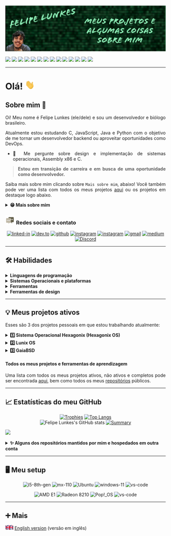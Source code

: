 
[![Header](https://raw.githubusercontent.com/felipenlunkes/felipenlunkes/master/img/header.pt.png "Header")](https://twitter.com/felipeldev/)

![](https://img.shields.io/badge/OS-Linux-informational?style=flat&logo=linux&logoColor=white&color=2bbc8a)
![](https://img.shields.io/badge/OS-FreeBSD-informational?style=flat&logo=freebsd&logoColor=white&color=2bbc8a)
![](https://img.shields.io/badge/OS-macOS-informational?style=flat&logo=macos&logoColor=white&color=2bbc8a)
![](https://img.shields.io/badge/OS-Windows-informational?style=flat&logo=windows&logoColor=white&color=2bbc8a)
![](https://img.shields.io/badge/Code-Make-informational?style=flat&logo=cmake&logoColor=white&color=2bbc8a)
![](https://img.shields.io/badge/Code-Assembly-informational?style=flat&logo=assembly&logoColor=white&color=2bbc8a)
![](https://img.shields.io/badge/Code-C-informational?style=flat&logo=c&logoColor=white&color=2bbc8a)
![](https://img.shields.io/badge/Code-Java-informational?style=flat&logo=java&logoColor=white&color=2bbc8a)
![](https://img.shields.io/badge/Code-VisualBasic-informational?style=flat&logo=.net&logoColor=white&color=2bbc8a)
![](https://img.shields.io/badge/Code-Python-informational?style=flat&logo=python&logoColor=white&color=2bbc8a)
![](https://img.shields.io/badge/Code-Markdown-informational?style=flat&logo=markdown&logoColor=white&color=2bbc8a)
![](https://img.shields.io/badge/Code-MySQL-informational?style=flat&logo=mysql&logoColor=white&color=2bbc8a)
![](https://img.shields.io/badge/Shell-Bash-informational?style=flat&logo=gnu-bash&logoColor=white&color=2bbc8a)
![](https://img.shields.io/badge/Arduino-Arduino-informational?style=flat&logo=arduino&logoColor=white&color=2bbc8a)

<hr>

# Olá! <img src="https://raw.githubusercontent.com/felipenlunkes/felipenlunkes/master/img/wave.gif" width="30px" height="30px" />

## Sobre mim 💁 

<div align="justify">

Oi! Meu nome é Felipe Lunkes (ele/dele) e sou um desenvolvedor e biólogo brasileiro.

Atualmente estou estudando C, JavaScript, Java e Python com o objetivo de me tornar um desenvolvedor backend ou aproveitar oportunidades como DevOps.

* 🌱 Me pergunte sobre design e implementação de sistemas operacionais, Assembly x86 e C.

> **Estou em transição de carreira e em busca de uma oportunidade como desenvolvedor.**

Saiba mais sobre mim clicando sobre `Mais sobre mim`, abaixo! Você também pode ver uma lista com todos os meus projetos [aqui](PROJECTS.pt.md) ou os projetos em destaque logo abaixo.

</div>

<details title="Mais sobre mim" align='left'>
<br>
<summary align='left'><strong>😁 Mais sobre mim</strong></summary>

<div align="justify">

<details title="Minha trajetória" align='left'>
<br>
<summary align='left'><strong>⏳️ Minha trajetória</strong></summary>

<div align="justify">

Minha vida como desenvolvedor começa aos 2 anos, quando fui apresentado a um computador. Mais tarde, aos 15 anos, decidi fazer um curso técnico em informática, que fez com que eu me apaixonasse pela programação. Neste curso aprendi algumas linguagens e aprendi a base para buscar aprender outras por conta própria, de forma autodidata.

Também nessa época, os sistemas operacionais me despertaram um grande interesse. Comecei a utilizar o Ubuntu como sistema operacional principal e logo me interessei em tentar desenvolver um, do zero. Em 2012, passei a desenvolver um sistema operacional baseado nos tutoriais do `Linux from Scratch`, chamado Netuno OS. Aprendi muito sobre a organização de um sistema operacional, manutenção e operação de um sistema Unix-like, criação e manutenção de makefiles e compilação de pacotes, o que me permitiu ganhar uma enorme experiência em administração de um sistema Linux. Esse projeto também acendeu ainda mais minha paixão pelos sistemas Unix, o que me levou a pesquisar, estudar e tentar desenvolver um sistema operacional por conta própria, com foco em um modelo Unix-like. Passei a criar projetos derivados de sistemas operacionais livres, para aprender mais sobre o funcionamento destes e partir para um projeto próprio.

Sou um usuário leal de código aberto e todos os meus projetos foram lançados com alguma licença livre (em sua maioria, BSD). Tenho paixão pela área de design e implementação de sistemas operacionais, assim como administração destes. Criei e mantenho um sistema operacional simples e livre, para fins educacionais, que pode ser encontrado em meus [projetos](PROJECTS.pt.md). Este projeto de sistema operacional deriva do meu fascínio por sistemas Unix e um desejo de entender melhor como um sistema operacional funciona e é organizado. Esse projeto está aberto para novas ideias e colaborações!

</div>

</details>

<details title="Minha experiência" align='left'>
<br>
<summary align='left'><strong>💻 Minha experiência</strong></summary>

<div align="justify">

Hoje, tenho experiência em C, x86 Assembly, Java, Pascal, Basic, Visual Basic (.NET) e Python.

</div>

</details>

<details title="Minha formação" align='left'>
<br>
<summary align='left'><strong>📚 Minha formação</strong></summary>

<div align="justify">

Possuo técnico em informática e me graduei como bacharel em Ciências Biológicas pela Universidade Federal de Minas Gerais (UFMG).

Durante o ensino médio, atuei como instrutor de informática para todas as idades, juntamente ao programa do governo federal Telecentros.BR.

</div>

</details>

### <img src="https://c.tenor.com/GocCvG7hs78AAAAi/rocket-joypixels.gif" width="30px" height="30px" /> Curiosidades sobre mim

<div align="justify">

* 💻 Assembly x86 é minha linguagem favorita e pratico muito no meu tempo livre
* 🧬 Sou biólogo com ênfase em Biotecnologia e Saúde (UFMG) com experiência em Biologia Molecular
* 📕 Me interesso muito pela história da computação
* 📀 Tenho uma coleção virtual de sistemas operacionais (mídias de instalação)

</div>

### 🤓 Meus interesses  

<div align="justify">

- 🌱 Estou aprendendo mais sobre JavaScript, Java, HTML/CSS e Python.
- 👯 Procuro colaborar em sistemas operacionais, código aberto e projetos comerciais (backend e frontend).
- 🤔 Estou procurando ajuda com o desenvolvimento dos sistemas operacionais Hexagonix/Andromeda e Lunix OS.
- ❤️ Atualmente, também estou aprendendo mais e praticando Assembly x86 e C, desenvolvimento baremetal e implementação de sistemas operacionais (Hexagonix OS e Lunix OS). Sim, esse é o meu hobby! No meu tempo livre, me procure e me achará fazendo isso!

</div>

</details>

<!--
- 📫 How to reach me: [@felipeldev on Twitter](https://twitter.com/felipeldev), [@dev_lipe on Instagram](https://instagram.com/dev_lipe) or felipemiguel_nery@hotmail.com
-->

### <img src="https://raw.githubusercontent.com/felipenlunkes/felipenlunkes/master/img/message.gif" width="30px" height="30px" /> Redes sociais e contato

<div align="center">

[![linked-in](https://img.shields.io/badge/LinkedIn-0077B5?style=for-the-badge&logo=LinkedIn&logoColor=white)](https://www.linkedin.com/in/felipelunkes/)
[![dev.to](https://img.shields.io/badge/Dev.to-0A0A0A?style=for-the-badge&logo=DevdotTo&logoColor=white)](https://dev.to/felipenlunkes)
[![github](https://img.shields.io/badge/GitHub-000000?style=for-the-badge&logo=GitHub&logoColor=white)](https://github.com/felipenlunkes)
[![instagram](https://img.shields.io/badge/Instagram-E4405F?style=for-the-badge&logo=instagram&logoColor=white)](https://www.instagram.com/dev_lipe/)
[![instagram](https://img.shields.io/badge/Twitter-0077B5?style=for-the-badge&logo=Twitter&logoColor=white)](https://www.twitter.com/felipeldev/)
[![gmail](https://img.shields.io/badge/Gmail-D14836?style=for-the-badge&logo=gmail&logoColor=white)](mailto:felipenldev@gmail.com)
[![medium](https://img.shields.io/badge/Medium-12100E?style=for-the-badge&logo=medium&logoColor=white)](https://medium.com/@felipeldev)
[![Discord](https://img.shields.io/badge/Discord-7289DA?style=for-the-badge&logo=discord&logoColor=white)](http://discordapp.com/users/liperdeu#7702)

</div>

<hr>

## 🛠️ Habilidades

<details title="Linguagens de programação" align='left'>
<br>
<summary align='left'><strong>Linguagens de programação</strong></summary>

<div align="left">

![assembly](https://img.shields.io/badge/Assembly-F57842?style=for-the-badge&logo=assembly&logoColor=white)
![c](https://img.shields.io/badge/C-F5b342?style=for-the-badge&logo=c&logoColor=white)
![java](https://img.shields.io/badge/Java-ED8B00?style=for-the-badge&logo=java&logoColor=white)
![visualbasic](https://img.shields.io/badge/VisualBasic-5334ED?style=for-the-badge&logo=.net&logoColor=white)
![python](https://img.shields.io/badge/Python-8419D1?style=for-the-badge&logo=python&logoColor=white)
![bash](https://img.shields.io/badge/Shell_Script-118515?style=for-the-badge&logo=gnu-bash&logoColor=white)
![make](https://img.shields.io/badge/Make-0077B5?style=for-the-badge&logo=cmake&logoColor=white)
![markdown](https://img.shields.io/badge/Markdown-000000?style=for-the-badge&logo=markdown&logoColor=white)
![mysql](https://img.shields.io/badge/MySQL-00000F?style=for-the-badge&logo=mysql&logoColor=white)

</div>

</details>

<details title="Sistemas Operacionais e plataformas" align='left'>
<br>
<summary align='left'><strong>Sistemas Operacionais e plataformas</strong></summary>

<div align="left">

![windows](https://img.shields.io/badge/Windows_NT-0078D6?style=for-the-badge&logo=windows&logoColor=white)

![linux](https://img.shields.io/badge/Linux-470137?style=for-the-badge&logo=linux&logoColor=white)
![Arch](https://img.shields.io/badge/Arch_Linux-1793D1?style=for-the-badge&logo=arch-linux&logoColor=white)
![Debian](https://img.shields.io/badge/Debian-A81D33?style=for-the-badge&logo=debian&logoColor=white)
![Fedora](https://img.shields.io/badge/Fedora-294172?style=for-the-badge&logo=fedora&logoColor=white)
![Gentoo](https://img.shields.io/badge/Gentoo-54487A?style=for-the-badge&logo=gentoo&logoColor=white)
![Kali](https://img.shields.io/badge/Kali_Linux-557C94?style=for-the-badge&logo=kali-linux&logoColor=white)
![Pop](https://img.shields.io/badge/Pop!_OS-48B9C7?style=for-the-badge&logo=Pop!_OS&logoColor=white)
![Suse](https://img.shields.io/badge/SUSE-0C322C?style=for-the-badge&logo=SUSE&logoColor=white)
![Ubuntu](https://img.shields.io/badge/Ubuntu-E95420?style=for-the-badge&logo=ubuntu&logoColor=white)

![macOS](https://img.shields.io/badge/macos-000000?style=for-the-badge&logo=apple&logoColor=white)

![freeBSD](https://img.shields.io/badge/freeBSD-DE2218?style=for-the-badge&logo=freebsd&logoColor=white)

![ReactOS](https://img.shields.io/badge/react%20os-0088CC?style=for-the-badge&logo=reactos&logoColor=white)

![arduino](https://img.shields.io/badge/Arduino-E4405F?style=for-the-badge&logo=arduino&logoColor=white)

</div>

</details>

<details title="Ferramentas" align='left'>
<br>
<summary align='left'><strong>Ferramentas</strong></summary>

<div align="left">

![vs-code](https://img.shields.io/badge/VS_Code-007ACC?style=for-the-badge&logo=Visual-Studio-Code&logoColor=white)
![github](https://img.shields.io/badge/GitHub-8117EB?style=for-the-badge&logo=github&logoColor=white)
![qemu](https://img.shields.io/badge/Qemu-0A0A0A?style=for-the-badge&logo=qemu&logoColor=white)
![virtualbox](https://img.shields.io/badge/VirtualBox-118515?style=for-the-badge&logo=virtualbox&logoColor=white)
![arduino_IDE](https://img.shields.io/badge/Arduino_IDE-00979D?style=for-the-badge&logo=arduino&logoColor=white)
![visualstudio](https://img.shields.io/badge/Visual_Studio-5C2D91?style=for-the-badge&logo=visual%20studio&logoColor=white)
![gnu_bash](https://img.shields.io/badge/GNU%20Bash-4EAA25?style=for-the-badge&logo=GNU%20Bash&logoColor=white)
![windows_terminal](https://img.shields.io/badge/windows%20terminal-4D4D4D?style=for-the-badge&logo=windows%20terminal&logoColor=white)
![Git](https://img.shields.io/badge/GIT-E44C30?style=for-the-badge&logo=git&logoColor=white)

</div>

</details>

<details title="Ferramentas de design" align='left'>
<br>
<summary align='left'><strong>Ferramentas de design</strong></summary>

<div align="left">

![canva](https://img.shields.io/badge/Canva-F28A22?style=for-the-badge&logo=canva&logoColor=white)
![gimp](https://img.shields.io/badge/Gimp-139176?style=for-the-badge&logo=gimp&logoColor=white)
![creative_cloud](https://img.shields.io/badge/Adobe%20Creative%20Cloud-DA1F26?style=for-the-badge&logo=Adobe%20Creative%20Cloud&logoColor=white)

</div>

</details>

<hr>

## 💡 Meus projetos ativos

Esses são 3 dos projetos pessoais em que estou trabalhando atualmente:

<details title="1️⃣ Sistema Operacional Hexagonix (Hexagonix OS)" align='left'>
<br>
<summary align='left'><strong>1️⃣ Sistema Operacional Hexagonix (Hexagonix OS)</strong></summary>

<p align='center'>
<a href="https://github.com/hexagonix"><img height="150" src="https://github.com/hexagonix/Doc/blob/main/Img/Hexagonix.png"></a>&nbsp;&nbsp;
</p>

<div align="justify">

Eu sou o criador e, até agora, o único desenvolvedor do `Hexagonix`, um sistema operacional desenvolvido inteiramente do zero em `Assembly x86` que se inspira muito nos sistemas Unix, mesmo que eu não tenha nenhum código derivado destes. A maior inspiração para o desenvolvimento foi criar um sistema semelhante ao FreeBSD e ao Linux, ao mesmo tempo em que me permitia aprender mais sobre como funciona um sistema operacional e sobre hardware. Nos últimos sete anos de desenvolvimento, fiz alguns avanços com o Hexagonix, como desenvolver um kernel estável com suporte a gráficos, disco e sistema de arquivos FAT16B, além de portar o `flat assembler` para ser executado sobre o Hexagonix, tornando-o `self-hosting`. Também desenvolvi uma IDE que permite o desenvolvimento de aplicativos sobre do Hexagonix e para o Hexagonix. Agora, o código completo do sistema, incluindo o `kernel`, `utilitários` e `APIs`, foi lançado como software livre sob `licença BSD`, permitindo aos interessados ​​participar deste projeto e expandi-lo ou apenas estudar mais sobre a organização de um sistema operacional, Assembly ou hardware.

O projeto é mantido em repositórios separados sob um único usuário. Você pode encontrar os repositórios e obter mais informações sobre o projeto [aqui](https://github.com/hexagonix/).

</div>

</details>

<details title="2️⃣ Lunix OS" align='left'>
<br>
<summary align='left'><strong>2️⃣ Lunix OS</strong></summary>

<p align='center'>
<a href="https://github.com/felipenlunkes/lunix"><img height="100" src="https://github.com/felipenlunkes/lunix/blob/main/Doc/header.gif"></a>&nbsp;&nbsp;
</p>

<div align="justify">

[Lunix](http://github.com/felipenlunkes/lunix) é um novo sistema operacional desenvolvido em C para a arquitetura x86. Ele está em fase inicial (bem inicial) de desenvolvimento.

</div>

</details>

<details title="3️⃣ GaiaBSD" align='left'>
<br>
<summary align='left'><strong>3️⃣ GaiaBSD</strong></summary>

<p align='center'>
<a href="https://github.com/felipenlunkes/GaiaBSD"><img height="150" src="https://github.com/simple-icons/simple-icons/blob/develop/icons/freebsd.svg"></a>&nbsp;&nbsp;
</p>

<div align="justify">

GaiaBSD é um fork do FreeBSD destinado a estudar mais sobre sistemas Unix e tentar desenvolver uma distribuição mais amigável baseada na robustez do FreeBSD.

</div>

</details>

#### Todos os meus projetos e ferramentas de aprendizagem

<div align="justify">

Uma lista com todos os meus projetos ativos, não ativos e completos pode ser encontrada [aqui](PROJECTS.pt.md), bem como todos os meus [repositórios](https://github.com/felipenlunkes?tab=repositories) públicos.

</div>

<hr>

## 📈 Estatísticas do meu GitHub

<div align="center">

[![Trophies](https://github-profile-trophy.vercel.app/?username=felipenlunkes&row=1&column=6&margin-h=8&theme=darkhub&count_private=true&margin-w=15&no-frame=true)](https://github.com/felipenlunkes)
[![Top Langs](https://github-readme-stats.vercel.app/api/top-langs/?username=felipenlunkes&theme=tokyonight&layout=compact)](https://github.com/felipenlunkes)
<br>
![Felipe Lunkes's GitHub stats](https://github-readme-stats.vercel.app/api?username=felipenlunkes&show_icons=true&theme=tokyonight)
[![Summary](https://github-profile-summary-cards.vercel.app/api/cards/profile-details?username=felipenlunkes&theme=tokyonight)](https://github.com/felipenlunkes)

</div>

<!-- Aqui, as visitas ao meu perfil -->

![](https://komarev.com/ghpvc/?username=felipenlunkes&color=F57842&label=Visitas+ao+perfil&style=for-the-badge)

<details title="Alguns dos repositórios mantidos por mim e hospedados em outra conta" align='left'>
<br>
<summary align='left'><strong>✨️ Alguns dos repositórios mantidos por mim e hospedados em outra conta</strong></summary>

<div align="justify">

> Os repositórios abaixo foram criados e são mantidos por mim, hospedados em outras contas de projetos específicos ou de `organização` (como [Hexagonix](https://github.com/hexagonix), por exemplo):

</div>

[![Hexagon Kernel](https://github-readme-stats.vercel.app/api/pin/?username=Hexagonix&repo=Hexagon&theme=dark)](https://github.com/hexagonix/Hexagon)
[![HBoot](https://github-readme-stats.vercel.app/api/pin/?username=Hexagonix&repo=HBoot&theme=dark)](https://github.com/hexagonix/Hboot)
[![Unix-Apps](https://github-readme-stats.vercel.app/api/pin/?username=Hexagonix&repo=unix-apps&theme=dark)](https://github.com/hexagonix/unix-apps)
[![fasmX](https://github-readme-stats.vercel.app/api/pin/?username=Hexagonix&repo=fasmx&theme=dark)](https://github.com/hexagonix/fasmx)

</details>

<hr>

## 🖥️ Meu setup

<div align="center">

![i5-8th-gen](https://img.shields.io/badge/Intel-Core_i5_8th-0071C5?style=for-the-badge&logo=intel&logoColor=white)
![mx-110](https://img.shields.io/badge/NVIDIA-MX110-76B900?style=for-the-badge&logo=nvidia&logoColor=white)
![Ubuntu](https://img.shields.io/badge/Ubuntu-E95420?style=for-the-badge&logo=ubuntu&logoColor=white)
![windows-11](https://img.shields.io/badge/Windows_11-0078D6?style=for-the-badge&logo=windows&logoColor=white)
![vs-code](https://img.shields.io/badge/VS_Code-007ACC?style=for-the-badge&logo=Visual-Studio-Code&logoColor=white)

![AMD E1](https://img.shields.io/badge/AMD-E1-ED1C24?style=for-the-badge&logo=amd&logoColor=white)
![Radeon 8210](https://img.shields.io/badge/AMD-Radeon_HD_8210-ED1C24?style=for-the-badge&logo=amd&logoColor=white)
![Pop!_OS](https://img.shields.io/badge/Pop!_OS-48B9C7?style=for-the-badge&logo=Pop!_OS&logoColor=white)
![vs-code](https://img.shields.io/badge/VS_Code-007ACC?style=for-the-badge&logo=Visual-Studio-Code&logoColor=white)

</div>

<hr>

## ➕️ Mais

<img src="https://raw.githubusercontent.com/felipenlunkes/felipenlunkes/master/img/UK.gif" width="25px" height="15px" /> [English version](README.md) (versão em inglês)
